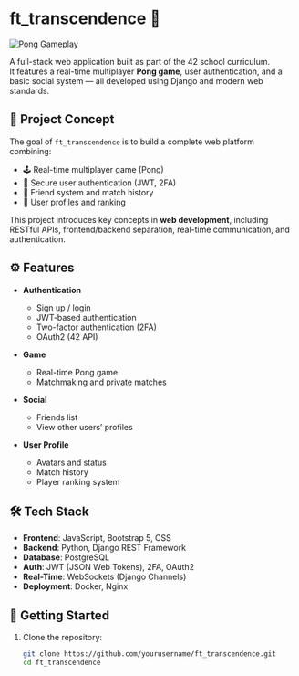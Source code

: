 # ft_transcendence 🏓

![Pong Gameplay](https://upload.wikimedia.org/wikipedia/commons/5/5a/Pong.gif)

A full-stack web application built as part of the 42 school curriculum.  
It features a real-time multiplayer **Pong game**, user authentication, and a basic social system — all developed using Django and modern web standards.

## 🧠 Project Concept

The goal of `ft_transcendence` is to build a complete web platform combining:

- 🕹️ Real-time multiplayer game (Pong)
- 🔐 Secure user authentication (JWT, 2FA)
- 👥 Friend system and match history
- 🧑 User profiles and ranking

This project introduces key concepts in **web development**, including RESTful APIs, frontend/backend separation, real-time communication, and authentication.

## ⚙️ Features

- **Authentication**
  - Sign up / login
  - JWT-based authentication
  - Two-factor authentication (2FA)
  - OAuth2 (42 API)

- **Game**
  - Real-time Pong game
  - Matchmaking and private matches

- **Social**
  - Friends list
  - View other users’ profiles

- **User Profile**
  - Avatars and status
  - Match history
  - Player ranking system

## 🛠 Tech Stack

- **Frontend**: JavaScript, Bootstrap 5, CSS  
- **Backend**: Python, Django REST Framework  
- **Database**: PostgreSQL  
- **Auth**: JWT (JSON Web Tokens), 2FA, OAuth2  
- **Real-Time**: WebSockets (Django Channels)  
- **Deployment**: Docker, Nginx

## 🚀 Getting Started

1. Clone the repository:
   ```bash
   git clone https://github.com/yourusername/ft_transcendence.git
   cd ft_transcendence
